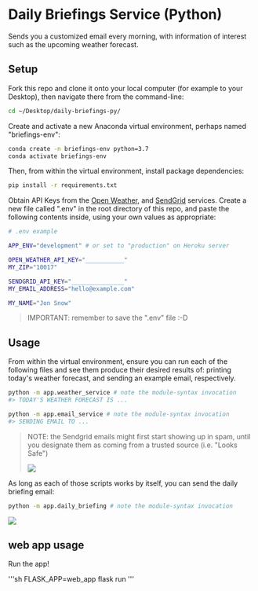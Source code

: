 # Daily Briefings Service (Python)

Sends you a customized email every morning, with information of interest such as the upcoming weather forecast.

## Setup

Fork this repo and clone it onto your local computer (for example to your Desktop), then navigate there from the command-line:

```sh
cd ~/Desktop/daily-briefings-py/
```

Create and activate a new Anaconda virtual environment, perhaps named "briefings-env":

```sh
conda create -n briefings-env python=3.7
conda activate briefings-env
```

Then, from within the virtual environment, install package dependencies:

```sh
pip install -r requirements.txt
```

Obtain API Keys from the [Open Weather](https://home.openweathermap.org/api_keys), and [SendGrid](https://app.sendgrid.com/settings/api_keys) services. Create a new file called ".env" in the root directory of this repo, and paste the following contents inside, using your own values as appropriate:

```sh
# .env example

APP_ENV="development" # or set to "production" on Heroku server

OPEN_WEATHER_API_KEY="___________"
MY_ZIP="10017"

SENDGRID_API_KEY="_______________"
MY_EMAIL_ADDRESS="hello@example.com"

MY_NAME="Jon Snow"
```

> IMPORTANT: remember to save the ".env" file :-D

## Usage

From within the virtual environment, ensure you can run each of the following files and see them produce their desired results of: printing today's weather forecast, and sending an example email, respectively.

```sh
python -m app.weather_service # note the module-syntax invocation
#> TODAY'S WEATHER FORECAST IS ...
```

```sh
python -m app.email_service # note the module-syntax invocation
#> SENDING EMAIL TO ...
```

> NOTE: the Sendgrid emails might first start showing up in spam, until you designate them as coming from a trusted source (i.e. "Looks Safe")
>
> ![](https://user-images.githubusercontent.com/1328807/77856232-c7a0ff80-71c3-11ea-9dce-7a32b88701c6.png)

As long as each of those scripts works by itself, you can send the daily briefing email:

```sh
python -m app.daily_briefing # note the module-syntax invocation
```

![](https://user-images.githubusercontent.com/1328807/77860069-173ef580-71db-11ea-83c6-5897bb9f4f51.png)

## web app usage

Run the app!

'''sh
FLASK_APP=web_app flask run
'''